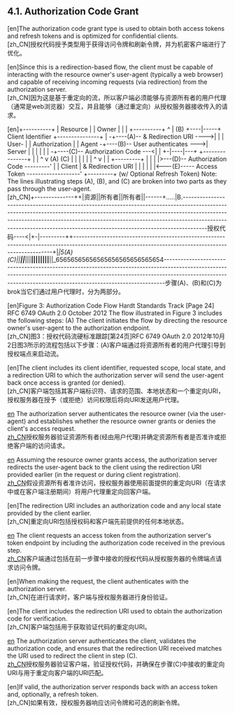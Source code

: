 ## 4.1. Authorization Code Grant  

[en]The authorization code grant type is used to obtain both access tokens and refresh tokens and is optimized for confidential clients.  
[zh_CN]授权代码授予类型用于获得访问令牌和刷新令牌，并为机密客户端进行了优化。  
  

[en]Since this is a redirection-based flow, the client must be capable of interacting with the resource owner's user-agent (typically a web browser) and capable of receiving incoming requests (via redirection) from the authorization server.  
[zh_CN]因为这是基于重定向的流，所以客户端必须能够与资源所有者的用户代理（通常是web浏览器）交互，并且能够（通过重定向）从授权服务器接收传入的请求。  
  

[en]+----------+ | Resource | | Owner | | | +----------+ ^ | (B) +----|-----+ Client Identifier +---------------+ | -+----(A)-- & Redirection URI ---->| | | User- | | Authorization | | Agent -+----(B)-- User authenticates --->| Server | | | | | | -+----(C)-- Authorization Code ---<| | +-|----|---+ +---------------+ | | ^ v (A) (C) | | | | | | ^ v | | +---------+ | | | |>---(D)-- Authorization Code ---------' | | Client | & Redirection URI | | | | | |<---(E)----- Access Token -------------------' +---------+ (w/ Optional Refresh Token) Note: The lines illustrating steps (A), (B), and (C) are broken into two parts as they pass through the user-agent.  
[zh_CN]+--------------++|资源||所有者||所有者||------+.....|B.--------------------------------------------------------------------------------------------------------------------------------------------------------------------------------------------------------------------------------------------------------------------------------------------------------------------------------授权代码----<|+-|---------++----------------------------------------------------------------------------------------------------------------------------------------------------+|_|5(A)(C)||__||___|||__||||||||__||_65656565656565656565656565654------------------------------------------------------------------------------------------------------------------------------------------------------------------------------------------------------------------------------------------步骤(A)、(B)和(C)为brok当它们通过用户代理时，分为两部分。  
  

[en]Figure 3: Authorization Code Flow Hardt Standards Track [Page 24] RFC 6749 OAuth 2.0 October 2012 The flow illustrated in Figure 3 includes the following steps: (A) The client initiates the flow by directing the resource owner's user-agent to the authorization endpoint.  
[zh_CN]图3：授权代码流硬标准跟踪[第24页]RFC 6749 OAuth 2.0 2012年10月2日图3所示的流程包括以下步骤：(A)客户端通过将资源所有者的用户代理引导到授权端点来启动流。  
  

[en]The client includes its client identifier, requested scope, local state, and a redirection URI to which the authorization server will send the user-agent back once access is granted (or denied).  
[zh_CN]客户端包括其客户端标识符、请求的范围、本地状态和一个重定向URI，授权服务器在授予（或拒绝）访问权限后将向URI发送用户代理。  
  

[en](B) The authorization server authenticates the resource owner (via the user-agent) and establishes whether the resource owner grants or denies the client's access request.  
[zh_CN](B)授权服务器验证资源所有者(经由用户代理)并确定资源所有者是否准许或拒绝客户端的访问请求。  
  

[en](C) Assuming the resource owner grants access, the authorization server redirects the user-agent back to the client using the redirection URI provided earlier (in the request or during client registration).  
[zh_CN](C)假设资源所有者准许访问，授权服务器使用前面提供的重定向URI（在请求中或在客户端注册期间）将用户代理重定向回客户端。  
  

[en]The redirection URI includes an authorization code and any local state provided by the client earlier.  
[zh_CN]重定向URI包括授权码和客户端先前提供的任何本地状态。  
  

[en](D) The client requests an access token from the authorization server's token endpoint by including the authorization code received in the previous step.  
[zh_CN](D)客户端通过包括在前一步骤中接收的授权代码从授权服务器的令牌端点请求访问令牌。  
  

[en]When making the request, the client authenticates with the authorization server.  
[zh_CN]在进行请求时，客户端与授权服务器进行身份验证。  
  

[en]The client includes the redirection URI used to obtain the authorization code for verification.  
[zh_CN]客户端包括用于获取验证代码的重定向URI。  
  

[en](E) The authorization server authenticates the client, validates the authorization code, and ensures that the redirection URI received matches the URI used to redirect the client in step (C).  
[zh_CN](E)授权服务器验证客户端，验证授权代码，并确保在步骤(C)中接收的重定向URI与用于重定向客户端的URI匹配。  
  

[en]If valid, the authorization server responds back with an access token and, optionally, a refresh token.  
[zh_CN]如果有效，授权服务器响应访问令牌和可选的刷新令牌。  
  



